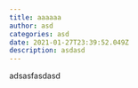 ```yaml
---
title: aaaaaa
author: asd
categories: asd
date: 2021-01-27T23:39:52.049Z
description: asdasd
---
```

adsasfasdasd